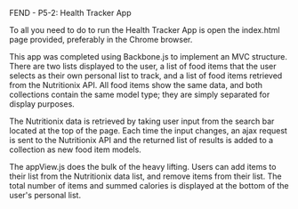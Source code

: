 FEND - P5-2: Health Tracker App

To all you need to do to run the Health Tracker App is open the index.html
page provided, preferably in the Chrome browser.

This app was completed using Backbone.js to implement an MVC structure.
There are two lists displayed to the user, a list of food items that the user
selects as their own personal list to track, and a list of food items retrieved
from the Nutritionix API. All food items show the same data, and both collections
contain the same model type; they are simply separated for display purposes.

The Nutritionix data is retrieved by taking user input from the search bar located
at the top of the page. Each time the input changes, an ajax request is sent to the
Nutritionix API and the returned list of results is added to a collection as new
food item models.

The appView.js does the bulk of the heavy lifting. Users can add items to their list
from the Nutritionix data list, and remove items from their list. The total number of
items and summed calories is displayed at the bottom of the user's personal list.